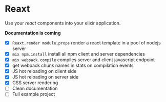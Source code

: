 Reaxt
=====

Use your *react* components into your elixir application.

**Documentation is coming**

- [x] `Reaxt.render module,props` render a react template in a pool of nodejs server
- [x] `mix npm.install` install all npm client and server dependencies
- [x] `mix webpack.compile` compiles server and client javascript endpoint
- [x] get webpack chunk names in stats on compilation events
- [x] JS hot reloading on client side
- [x] JS hot reloading on server side
- [x] CSS server rendering
- [ ] Clean documentation
- [ ] Full example project
